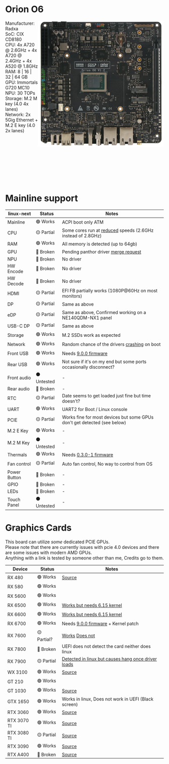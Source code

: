 # Orion O6
<img align="right" src="https://github.com/System64fumo/linux/blob/main/assets/orion-o6.png" width="400" height="400"/>

Manufacturer: Radxa<br/>
SoC: CIX CD8180<br/>
CPU: 4x A720 @ 2.6GHz + 4x A720 @ 2.4GHz + 4x A520 @ 1.8GHz<br/>
RAM: 8 | 16 | 32 | 64 GB<br/>
GPU: Immortals G720 MC10<br/>
NPU: 30 TOPs<br/>
Storage: M.2 M key (4.0 4x lanes)<br/>
Network: 2x 5Gig Ethernet  + M.2 E key (4.0 2x lanes)<br/>

<br/><br/><br/><br/><br/><br/><br/><br/>

# Mainline support
| linux-next   | Status      | Notes                                                                                                                                 |
|--------------|-------------|---------------------------------------------------------------------------------------------------------------------------------------|
| Mainline     | 🟢 Works    | ACPI boot only ATM                                                                                                                    |
| CPU          | 🟡 Partial  | Some cores run at [reduced](https://forum.radxa.com/t/clarification-about-the-o6-spec-change/26493) speeds (2.6GHz instead of 2.8GHz) |
| RAM          | 🟢 Works    | All memory is detected (up to 64gb)                                                                                                   |
| GPU          | 🔴 Broken   | Pending panthor driver [merge request](https://gitlab.freedesktop.org/mesa/mesa/-/merge_requests/34032)                               |
| NPU          | 🔴 Broken   | No driver                                                                                                                             |
| HW Encode    | 🔴 Broken   | No driver                                                                                                                             |
| HW Decode    | 🔴 Broken   | No driver                                                                                                                             |
| HDMI         | 🟡 Partial  | EFI FB partially works (1080P@60Hz on most monitors)                                                                                  |
| DP           | 🟡 Partial  | Same as above                                                                                                                         |
| eDP          | 🟡 Partial  | Same as above, Confirmed working on a NE140QDM-NX1 panel                                                                              |
| USB-C DP     | 🟡 Partial  | Same as above                                                                                                                         |
| Storage      | 🟢 Works    | M.2 SSDs work as expected                                                                                                             |
| Network      | 🟢 Works    | Random chance of the drivers [crashing](https://forum.radxa.com/t/miscellaneous-testing/26642/13) on boot                             |
| Front USB    | 🟢 Works    | Needs [9.0.0 firmware](https://dl.radxa.com/orion/o6/images/bios/SystemReady/latest)                                                  |
| Rear USB     | 🟢 Works    | Not sure if it's on my end but some ports occasionally disconnect?                                                                    |
| Front audio  | ⚫ Untested | -                                                                                                                                     |
| Rear audio   | 🔴 Broken   | -                                                                                                                                     |
| RTC          | 🟡 Partial  | Date seems to get loaded just fine but time doesn't?                                                                                  |
| UART         | 🟢 Works    | UART2 for Boot / Linux console                                                                                                        |
| PCIE         | 🟡 Partial  | Works fine for most devices but some GPUs don't get detected (see below)                                                              |
| M.2 E Key    | 🟢 Works    | -                                                                                                                                     |
| M.2 M Key    | ⚫ Untested | -                                                                                                                                     |
| Thermals     | 🟢 Works    | Needs [0.3.0-1 firmware](https://github.com/radxa-pkg/edk2-cix/releases/tag/0.3.0-1)                                                  |
| Fan control  | 🟡 Partial  | Auto fan control, No way to control from OS                                                                                           |
| Power Button | 🔴 Broken   | -                                                                                                                                     |
| GPIO         | 🔴 Broken   | -                                                                                                                                     |
| LEDs         | 🔴 Broken   | -                                                                                                                                     |
| Touch Panel  | ⚫ Untested | -                                                                                                                                     |

# Graphics Cards
This board can utilize *some* dedicated PCIE GPUs.<br/>
Please note that there are currently issues with pcie 4.0 devices and there are some issues with modern AMD GPUs.<br/>
Anything with a link is tested by someone other than me, Credits go to them.<br/>

| Device      | Status      | Notes                                                                                                                                             |
| ------------| ------------|---------------------------------------------------------------------------------------------------------------------------------------------------|
| RX 480      | 🟢 Works    | [Source](https://forum.radxa.com/t/problems-with-pcie-gen4-on-the-x8-slot/26615)                                                                  |
| RX 580      | 🟢 Works    |                                                                                                                                                   |
| RX 5600     | 🟢 Works    |                                                                                                                                                   |
| RX 6500     | 🟢 Works    | [Works but needs 6.15 kernel](https://forum.radxa.com/t/orion-o6-debug-party-invitation/25054/494)                                                |
| RX 6600     | 🟢 Works    | [Works but needs 6.15 kernel](https://forum.radxa.com/t/orion-o6-debug-party-invitation/25054/496)
| RX 6700     | 🟢 Works    | Needs [9.0.0 firmware](https://forum.radxa.com/t/orion-o6-debug-party-invitation/25054/485) + Kernel patch                                        |
| RX 7600     | 🟡 Partial? | [Works](https://forum.radxa.com/t/arm-workstation-build/25922) [Does not](https://forum.radxa.com/t/problems-with-pcie-gen4-on-the-x8-slot/26615) |
| RX 7800     | 🔴 Broken   | UEFI does not detect the card neither does linux                                                                                                  |
| RX 7900     | 🟡 Partial  | [Detected in linux but causes hang once driver loads](https://github.com/geerlingguy/sbc-reviews/issues/62#issuecomment-2852451205)               |
| WX 3100     | 🟢 Works    | [Source](https://x.com/intlinux/status/1884081756556628325)                                                                                       |
| GT 210      | 🟢 Works    |                                                                                                                                                   |
| GT 1030     | 🟢 Works    | [Source](https://x.com/mecoscorner/status/1916096610188067038)                                                                                    |
| GTX 1650    | 🟢 Works    | Works in linux, Does not work in UEFI (Black screen)                                                                                              |
| RTX 3060    | 🟢 Works    | [Source](https://github.com/geerlingguy/sbc-reviews/issues/62#issuecomment-2799534109)                                                            |
| RTX 3070 TI | 🟢 Works    | [Source](https://forum.radxa.com/t/recommended-external-gpu-for-o6/26898/8)                                                                       |
| RTX 3080 TI | 🟡 Partial  | [Source](https://github.com/geerlingguy/sbc-reviews/issues/62#issuecomment-2852490521)                                                            |
| RTX 3090    | 🟢 Works    | [Source](https://x.com/mecoscorner/status/1910018752176857284)                                                                                    |
| RTX A400    | 🔴 Broken   | [Source](https://github.com/geerlingguy/sbc-reviews/issues/62#issuecomment-2836546822)                                                            |
